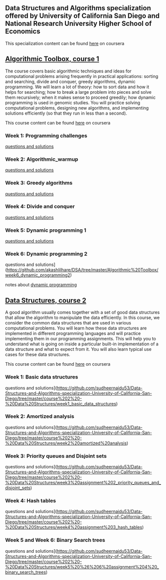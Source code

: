 ## Data Structures and Algorithms specialization offered by University of California San Diego and National Research University Higher School of Economics  
This specialization content can be found [here](https://www.coursera.org/specializations/data-structures-algorithms) on coursera  

## [Algorithmic Toolbox, course 1](https://github.com/akashlilhare/DSA/tree/master/Algorithmic%20Toolbox)  

<p>
The course covers basic algorithmic techniques and ideas for computational problems arising frequently in practical applications: sorting and searching, divide and conquer, greedy algorithms, dynamic programming. We will learn a lot of theory: how to sort data and how it helps for searching; how to break a large problem into pieces and solve them recursively; when it makes sense to proceed greedily; how dynamic programming is used in genomic studies. You will practice solving computational problems, designing new algorithms, and implementing solutions efficiently (so that they run in less than a second).
</p>
        
This course content can be found [here](https://www.coursera.org/learn/algorithmic-toolbox/) on coursera

### Week 1: Programming challenges
[questions and solutions](https://github.com/akashlilhare/DSA/tree/master/Algorithmic%20Toolbox/week1_programming_challenges)   


### Week 2: Algorithmic_warmup
[questions and solutions](https://github.com/akashlilhare/DSA/tree/master/Algorithmic%20Toolbox/week2_algorithmic_warmup)  


### Week 3: Greedy algorithms
[questions and solutions](https://github.com/akashlilhare/DSA/tree/master/Algorithmic%20Toolbox/week3_greedy_algorithms)  


### Week 4: Divide and conquer
[questions and solutions](https://github.com/akashlilhare/DSA/tree/master/Algorithmic%20Toolbox/week4_divide_and_conquer)  


### Week 5: Dynamic programming 1
[questions and solutions](https://github.com/akashlilhare/DSA/tree/master/Algorithmic%20Toolbox/week5_dynamic_programming1)  

### Week 6: Dynamic programming 2
questions and solutions](https://github.com/akashlilhare/DSA/tree/master/Algorithmic%20Toolbox/week6_dynamic_programming2)  

notes about [dynamic programming](https://github.com/sudheernaidu53/Data-Structures-and-Algorithms-specialization-University-of-California-San-Diego/blob/master/course%201%20-%20Algorithmic%20toolbox/dynprog.pdf)  

## [Data Structures, course 2](https://github.com/sudheernaidu53/Data-Structures-and-Algorithms-specialization-University-of-California-San-Diego/tree/master/course%202%20-%20Data%20Structures)  
<p>
A good algorithm usually comes together with a set of good data structures that allow the algorithm to manipulate the data efficiently. In this course, we consider the common data structures that are used in various computational problems. You will learn how these data structures are implemented in different programming languages and will practice implementing them in our programming assignments. This will help you to understand what is going on inside a particular built-in implementation of a data structure and what to expect from it. You will also learn typical use cases for these data structures.
</p>

This course content can be found [here](https://www.coursera.org/learn/data-structures?specialization=data-structures-algorithms) on coursera
### Week 1: Basic data structures
questions and solutions](https://github.com/sudheernaidu53/Data-Structures-and-Algorithms-specialization-University-of-California-San-Diego/tree/master/course%202%20-%20Data%20Structures/week1_basic_data_structures)   


### Week 2: Amortized analysis
questions and solutions](https://github.com/sudheernaidu53/Data-Structures-and-Algorithms-specialization-University-of-California-San-Diego/tree/master/course%202%20-%20Data%20Structures/week2%20amortized%20analysis)  


### Week 3: Priority queues and Disjoint sets
questions and solutions](https://github.com/sudheernaidu53/Data-Structures-and-Algorithms-specialization-University-of-California-San-Diego/tree/master/course%202%20-%20Data%20Structures/week3%20assignment%202_priority_queues_and_disjoint_sets)  


### Week 4: Hash tables
questions and solutions](https://github.com/sudheernaidu53/Data-Structures-and-Algorithms-specialization-University-of-California-San-Diego/tree/master/course%202%20-%20Data%20Structures/week4%20assignment%203_hash_tables)  


### Week 5 and Week 6: Binary Search trees
questions and solutions](https://github.com/sudheernaidu53/Data-Structures-and-Algorithms-specialization-University-of-California-San-Diego/tree/master/course%202%20-%20Data%20Structures/week5%20%26%206%20assignment%204%20_binary_search_trees)  
